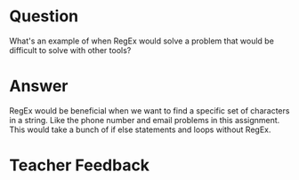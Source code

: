 # Question
What's an example of when RegEx would solve a problem that would be difficult to solve with other tools?

# Answer
RegEx would be beneficial when we want to find a specific set of characters in a string. Like the phone number and email problems in this assignment. This would take a bunch of if else statements and loops without RegEx.

# Teacher Feedback
